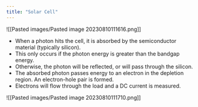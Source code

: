 ```yaml
---
title: "Solar Cell"
---
```

![[Pasted images/Pasted image 20230810111616.png]]

- When a photon hits the cell, it is absorbed by the semiconductor material (typically silicon).
- This only occurs if the photon energy is greater than the bandgap energy.
- Otherwise, the photon will be reflected, or will pass through the silicon.
- The absorbed photon passes energy to an electron in the depletion region. An electron-hole pair is formed.
- Electrons will flow through the load and a DC current is measured.

![[Pasted images/Pasted image 20230810111710.png]]